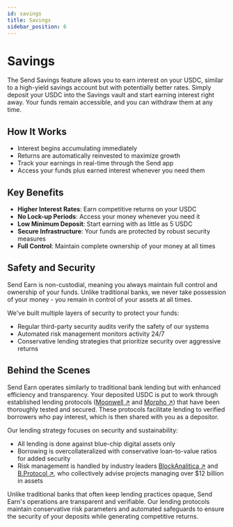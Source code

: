 ```yaml
---
id: savings
title: Savings
sidebar_position: 6
---
```


# Savings

The Send Savings feature allows you to earn interest on your USDC, similar to a high-yield savings account but with potentially better rates. Simply deposit your USDC into the Savings vault and start earning interest right away. Your funds remain accessible, and you can withdraw them at any time.

## How It Works

- Interest begins accumulating immediately
- Returns are automatically reinvested to maximize growth
- Track your earnings in real-time through the Send app
- Access your funds plus earned interest whenever you need them

## Key Benefits

- **Higher Interest Rates**: Earn competitive returns on your USDC
- **No Lock-up Periods**: Access your money whenever you need it
- **Low Minimum Deposit**: Start earning with as little as 5 USDC
- **Secure Infrastructure**: Your funds are protected by robust security measures
- **Full Control**: Maintain complete ownership of your money at all times

## Safety and Security

Send Earn is non-custodial, meaning you always maintain full control and ownership of your funds. Unlike traditional banks, we never take possession of your money - you remain in control of your assets at all times.

We've built multiple layers of security to protect your funds:

- Regular third-party security audits verify the safety of our systems
- Automated risk management monitors activity 24/7
- Conservative lending strategies that prioritize security over aggressive returns

## Behind the Scenes

Send Earn operates similarly to traditional bank lending but with enhanced efficiency and transparency. Your deposited USDC is put to work through established lending protocols (<a href="https://moonwell.fi/" class="multisig-token-link" target="_blank">Moonwell ↗</a> and <a href="https://morpho.org/" class="multisig-token-link" target="_blank">Morpho ↗</a>) that have been thoroughly tested and secured. These protocols facilitate lending to verified borrowers who pay interest, which is then shared with you as a depositor.

Our lending strategy focuses on security and sustainability:

- All lending is done against blue-chip digital assets only
- Borrowing is overcollateralized with conservative loan-to-value ratios for added security
- Risk management is handled by industry leaders <a href="https://blockanalitica.com/" class="multisig-token-link" target="_blank">BlockAnalitica ↗</a> and <a href="https://www.bprotocol.org/" class="multisig-token-link" target="_blank">B.Protocol ↗</a>, who collectively advise projects managing over $12 billion in assets

Unlike traditional banks that often keep lending practices opaque, Send Earn's operations are transparent and verifiable. Our lending protocols maintain conservative risk parameters and automated safeguards to ensure the security of your deposits while generating competitive returns.
